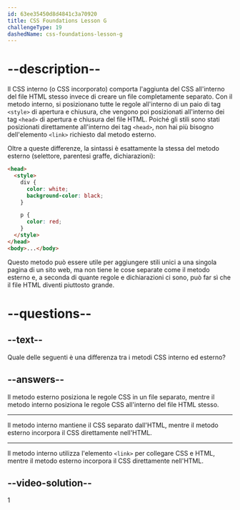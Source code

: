 ```yaml
---
id: 63ee35450d8d4841c3a70920
title: CSS Foundations Lesson G
challengeType: 19
dashedName: css-foundations-lesson-g
---
```


# --description--

Il CSS interno (o CSS incorporato) comporta l'aggiunta del CSS all'interno del file HTML stesso invece di creare un file completamente separato. Con il metodo interno, si posizionano tutte le regole all'interno di un paio di tag `<style>` di apertura e chiusura, che vengono poi posizionati all'interno dei tag `<head>` di apertura e chiusura del file HTML. Poiché gli stili sono stati posizionati direttamente all'interno dei tag `<head>`, non hai più bisogno dell'elemento `<link>` richiesto dal metodo esterno.

Oltre a queste differenze, la sintassi è esattamente la stessa del metodo esterno (selettore, parentesi graffe, dichiarazioni):

```html
<head>
  <style>
    div {
      color: white;
      background-color: black;
    }

    p {
      color: red;
    }
  </style>
</head>
<body>...</body>
```

Questo metodo può essere utile per aggiungere stili unici a una singola pagina di un sito web, ma non tiene le cose separate come il metodo esterno e, a seconda di quante regole e dichiarazioni ci sono, può far sì che il file HTML diventi piuttosto grande.

# --questions--

## --text--

Quale delle seguenti è una differenza tra i metodi CSS interno ed esterno?

## --answers--

Il metodo esterno posiziona le regole CSS in un file separato, mentre il metodo interno posiziona le regole CSS all'interno del file HTML stesso.

---

Il metodo interno mantiene il CSS separato dall'HTML, mentre il metodo esterno incorpora il CSS direttamente nell'HTML.

---

Il metodo interno utilizza l'elemento `<link>` per collegare CSS e HTML, mentre il metodo esterno incorpora il CSS direttamente nell'HTML.


## --video-solution--

1
